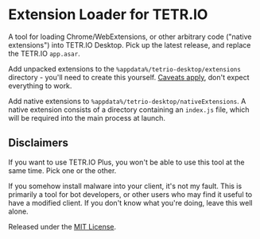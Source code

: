 # Extension Loader for TETR.IO

A tool for loading Chrome/WebExtensions, or other arbitrary code ("native extensions") into TETR.IO Desktop. Pick up the
latest release, and replace the TETR.IO `app.asar`.

Add unpacked extensions to the `%appdata%/tetrio-desktop/extensions` directory - you'll need to create this
yourself. [Caveats apply](https://www.electronjs.org/docs/latest/api/extensions), don't expect everything to work.

Add native extensions to `%appdata%/tetrio-desktop/nativeExtensions`. A native extension consists of a directory
containing an `index.js` file, which will be required into the main process at launch.

## Disclaimers

If you want to use TETR.IO Plus, you won't be able to use this tool at the same time. Pick one or the other.

If you somehow install malware into your client, it's not my fault. This is primarily a tool for bot developers, or
other users who may find it useful to have a modified client. If you don't know what you're doing, leave this well
alone.

Released under the [MIT License](LICENSE.txt).

